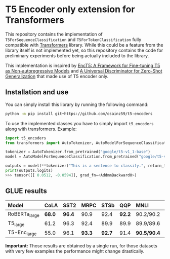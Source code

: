# T5 Encoder only extension for Transformers
This repository contains the implementation of `T5ForSequenceClassification` and `T5ForTokenClassification` fully compatible with [Transformers](https://github.com/huggingface/transformers) library. While this could be a feature from the library itself is not implemented yet, so this repository contains the code for preliminary experiments before being actually included to the library.

This implementation is inspired by [EncT5: A Framework for Fine-tuning T5 as Non-autoregressive Models](https://arxiv.org/abs/2110.08426) and [A Universal Discriminator for Zero-Shot Generalization](https://arxiv.org/pdf/2211.08099.pdf) that made use of T5 encoder only.

## Installation and use
You can simply install this library by running the following command:
```bash
python -m pip install git+https://github.com/osainz59/t5-encoders
```
To use the implemented classes you have to simply import `t5_encoders` along with transformers. Example:
```python
import t5_encoders
from transformers import AutoTokenizer, AutoModelForSequenceClassification

tokenizer = AutoTokenizer.from_pretrained("google/t5-v1_1-base")
model = AutoModelForSequenceClassification.from_pretrained("google/t5-v1_1-base")

outputs = model(**tokenizer("This is a sentence to classify.", return_tensors="pt"))
print(outputs.logits)
>>> tensor([[ 0.0512, -0.0594]], grad_fn=<AddmmBackward0>)
```

## GLUE results

| Model | CoLA | SST2 | MRPC | STSb | QQP | MNLI | QNLI | RTE | WNLI |
|:------|------|:-----|:-----|:-----|:----|:-----|:-----|:----|:-----|
| RoBERTa<sub>large</sub>  | **68.0** | **96.4** | 90.9 | 92.4 | **92.2** | 90.2/90.2 | 94.7 | 86.6 | **91.3** |
| T5<sub>large</sub> | 61.2 | 96.3 | 92.4 | 89.9 | 89.9 | 89.9/89.6 | **94.8** | 87.2 | 85.6 | 
| T5-Enc<sub>large</sub> | 55.0 | 96.1 | **93.3** | **92.7** | 91.4 | **90.5/90.4** | 94.7 | **88.8** | 47.9 |

**Important:** Those results are obtained by a single run, for those datasets with very few examples the performance might change drastically.

